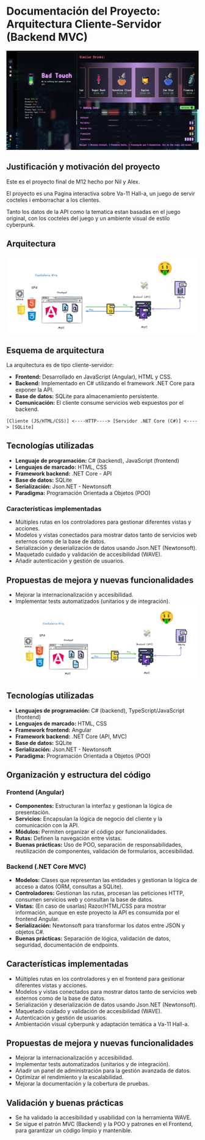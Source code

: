 # Documentación del Proyecto: Arquitectura Cliente-Servidor (Backend MVC)

![enter image description here](https://raw.githubusercontent.com/XanderL2/Cocktail-Making-Kris/refs/heads/main/docs/main.png)

## Justificación y motivación del proyecto

Este es el proyecto final de M12 hecho por Nil y Alex.

El proyecto es una Pagina interactiva sobre Va-11 Hall-a,
un juego de servir cocteles i emborrachar a los clientes.

Tanto los datos de la API como la tematica
estan basadas en el juego original,
con los cocteles del juego y un ambiente visual de estilo cyberpunk.

## Arquitectura
![](arquitectura.webp)

## Esquema de arquitectura

La arquitectura es de tipo cliente-servidor:
- **Frontend:** Desarrollado en JavaScript (Angular), HTML y CSS.
- **Backend:** Implementado en C# utilizando el framework .NET Core para exponer la API.
- **Base de datos:** SQLite para almacenamiento persistente.
- **Comunicación:** El cliente consume servicios web expuestos por el backend.

```
[Cliente (JS/HTML/CSS)] <----HTTP----> [Servidor .NET Core (C#)] <----> [SQLite]
```

## Tecnologías utilizadas
- **Lenguaje de programación:** C# (backend), JavaScript (frontend)
- **Lenguajes de marcado:** HTML, CSS
- **Framework backend:** .NET Core - API
- **Base de datos:** SQLite
- **Serialización:** Json.NET - Newtonsoft
- **Paradigma:** Programación Orientada a Objetos (POO)


### Características implementadas
- Múltiples rutas en los controladores para gestionar diferentes vistas y acciones.
- Modelos y vistas conectados para mostrar datos tanto de servicios web externos como de la base de datos.
- Serialización y deserialización de datos usando Json.NET (Newtonsoft).
- Maquetado cuidado y validación de accesibilidad (WAVE).
- Añadir autenticación y gestión de usuarios.

## Propuestas de mejora y nuevas funcionalidades
- Mejorar la internacionalización y accesibilidad.
- Implementar tests automatizados (unitarios y de integración).
![](arquitectura.webp)


## Tecnologías utilizadas
- **Lenguajes de programación:** C# (backend), TypeScript/JavaScript (frontend)
- **Lenguajes de marcado:** HTML, CSS
- **Framework frontend:** Angular
- **Framework backend:** .NET Core (API, MVC)
- **Base de datos:** SQLite
- **Serialización:** Json.NET - Newtonsoft
- **Paradigma:** Programación Orientada a Objetos (POO)

## Organización y estructura del código

### Frontend (Angular)
- **Componentes:** Estructuran la interfaz y gestionan la lógica de presentación.
- **Servicios:** Encapsulan la lógica de negocio del cliente y la comunicación con la API.
- **Módulos:** Permiten organizar el código por funcionalidades.
- **Rutas:** Definen la navegación entre vistas.
- **Buenas prácticas:** Uso de POO, separación de responsabilidades, reutilización de componentes, validación de formularios, accesibilidad.

### Backend (.NET Core MVC)
- **Modelos:** Clases que representan las entidades y gestionan la lógica de acceso a datos (ORM, consultas a SQLite).
- **Controladores:** Gestionan las rutas, procesan las peticiones HTTP, consumen servicios web y consultan la base de datos.
- **Vistas:** (En caso de usarlas) Razor/HTML/CSS para mostrar información, aunque en este proyecto la API es consumida por el frontend Angular.
- **Serialización:** Newtonsoft para transformar los datos entre JSON y objetos C#.
- **Buenas prácticas:** Separación de lógica, validación de datos, seguridad, documentación de endpoints.

## Características implementadas
- Múltiples rutas en los controladores y en el frontend para gestionar diferentes vistas y acciones.
- Modelos y vistas conectados para mostrar datos tanto de servicios web externos como de la base de datos.
- Serialización y deserialización de datos usando Json.NET (Newtonsoft).
- Maquetado cuidado y validación de accesibilidad (WAVE).
- Autenticación y gestión de usuarios.
- Ambientación visual cyberpunk y adaptación temática a Va-11 Hall-a.

## Propuestas de mejora y nuevas funcionalidades
- Mejorar la internacionalización y accesibilidad.
- Implementar tests automatizados (unitarios y de integración).
- Añadir un panel de administración para la gestión avanzada de datos.
- Optimizar el rendimiento y la escalabilidad.
- Mejorar la documentación y la cobertura de pruebas.

## Validación y buenas prácticas
- Se ha validado la accesibilidad y usabilidad con la herramienta WAVE.
- Se sigue el patrón MVC (Backend) y la POO y patrones en el Frontend, para garantizar un código limpio y mantenible.



